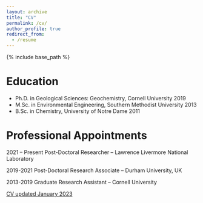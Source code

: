 ```yaml
---
layout: archive
title: "CV"
permalink: /cv/
author_profile: true
redirect_from:
  - /resume
---
```


{% include base_path %}

Education
======
* Ph.D. in Geological Sciences: Geochemistry, Cornell University 2019
* M.Sc. in Environmental Engineering, Southern Methodist University 2013
* B.Sc. in Chemistry, University of Notre Dame 2011

Professional Appointments
======

2021 – Present  Post-Doctoral Researcher – Lawrence Livermore National Laboratory

2019-2021 Post-Doctoral Research Associate – Durham University, UK

2013-2019 Graduate Research Assistant – Cornell University

[CV updated January 2023](https://kegrant.github.io/files/KEG_CV_SUJan2023.pdf)

